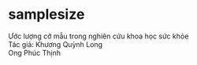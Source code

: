 # samplesize

Ước lượng cỡ mẫu trong nghiên cứu khoa học sức khỏe  
Tác giả: Khương Quỳnh Long  
Ong Phúc Thịnh
